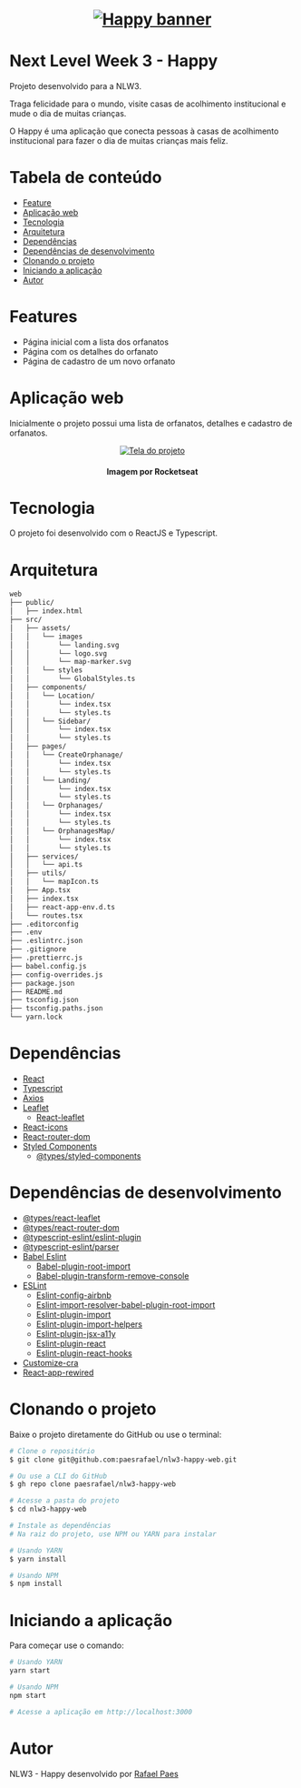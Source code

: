 <h1 align="center">
  <a href="#">
    <img src="https://assets.pointec.dev/image/rocketseat-nlw3-happy-banner.png" alt="Happy banner" />
  </a>
</h1>

# Next Level Week 3 - Happy

Projeto desenvolvido para a NLW3.

Traga felicidade para o mundo, visite casas de acolhimento institucional e mude o dia de muitas crianças.

O Happy é uma aplicação que conecta pessoas à casas de acolhimento institucional para fazer o dia de muitas crianças mais feliz.

# Tabela de conteúdo

- [Feature](#Features)
- [Aplicação web](#Aplicação-web)
- [Tecnologia](#Tecnologia)
- [Arquitetura](#Arquitetura)
- [Dependências](#Dependências)
- [Dependências de desenvolvimento](#Dependências-de-desenvolvimento)
- [Clonando o projeto](#Clonando-o-projeto)
- [Iniciando a aplicação](#Iniciando-a-aplicação)
- [Autor](#Autor)

# Features

- Página inicial com a lista dos orfanatos
- Página com os detalhes do orfanato
- Página de cadastro de um novo orfanato

# Aplicação web

Inicialmente o projeto possui uma lista de orfanatos, detalhes e cadastro de orfanatos.

<p align="center">
  <a href="#" target="_blank">
    <img src="https://assets.pointec.dev/image/rocketseat-nlw3-happy.png" alt="Tela do projeto" />
  </a>
  <h4 align="center">Imagem por Rocketseat</h4>
</p>

# Tecnologia

O projeto foi desenvolvido com o ReactJS e Typescript.

# Arquitetura

```bash
web
├── public/
│   ├── index.html
├── src/
│   ├── assets/
│   │   └── images
│   │       └── landing.svg
│   │       └── logo.svg
│   │       └── map-marker.svg
│   │   └── styles
│   │       └── GlobalStyles.ts
│   ├── components/
│   │   └── Location/
│   │       └── index.tsx
│   │       └── styles.ts
│   │   └── Sidebar/
│   │       └── index.tsx
│   │       └── styles.ts
│   ├── pages/
│   │   └── CreateOrphanage/
│   │       └── index.tsx
│   │       └── styles.ts
│   │   └── Landing/
│   │       └── index.tsx
│   │       └── styles.ts
│   │   └── Orphanages/
│   │       └── index.tsx
│   │       └── styles.ts
│   │   └── OrphanagesMap/
│   │       └── index.tsx
│   │       └── styles.ts
│   ├── services/
│   │   └── api.ts
│   ├── utils/
│   │   └── mapIcon.ts
│   ├── App.tsx
│   ├── index.tsx
│   ├── react-app-env.d.ts
│   └── routes.tsx
├── .editorconfig
├── .env
├── .eslintrc.json
├── .gitignore
├── .prettierrc.js
├── babel.config.js
├── config-overrides.js
├── package.json
├── README.md
├── tsconfig.json
├── tsconfig.paths.json
└── yarn.lock
```

# Dependências

- [React](https://reactjs.org)
- [Typescript](https://www.typescriptlang.org/)
- [Axios](https://www.npmjs.com/package/axios)
- [Leaflet](https://leafletjs.com/)
  - [React-leaflet](https://react-leaflet.js.org/)
- [React-icons](https://react-icons.github.io/react-icons/)
- [React-router-dom](https://www.npmjs.com/package/react-router-dom)
- [Styled Components](https://github.com/styled-components/styled-components)
  - [@types/styled-components](https://www.npmjs.com/package/@types/styled-components)

# Dependências de desenvolvimento

- [@types/react-leaflet](https://www.npmjs.com/package/@types/react-leaflet)
- [@types/react-router-dom](https://www.npmjs.com/package/@types/react-router-dom)
- [@typescript-eslint/eslint-plugin](https://www.npmjs.com/package/@typescript-eslint/eslint-plugin)
- [@typescript-eslint/parser](https://www.npmjs.com/package/@typescript-eslint/parser)
- [Babel Eslint](https://github.com/babel/babel-eslint)
  - [Babel-plugin-root-import](https://github.com/entwicklerstube/babel-plugin-root-import)
  - [Babel-plugin-transform-remove-console](https://github.com/babel/minify/tree/master/packages/babel-plugin-transform-remove-console)
- [ESLint](https://eslint.org/)
  - [Eslint-config-airbnb](https://github.com/airbnb/javascript/tree/master/packages/eslint-config-airbnb)
  - [Eslint-import-resolver-babel-plugin-root-import](https://github.com/olalonde/eslint-import-resolver-babel-root-import)
  - [Eslint-plugin-import](https://github.com/benmosher/eslint-plugin-import)
  - [Eslint-plugin-import-helpers](https://github.com/Tibfib/eslint-plugin-import-helpers)
  - [Eslint-plugin-jsx-a11y](https://github.com/evcohen/eslint-plugin-jsx-a11y)
  - [Eslint-plugin-react](https://github.com/yannickcr/eslint-plugin-react)
  - [Eslint-plugin-react-hooks](https://www.npmjs.com/package/eslint-plugin-react-hooks)
- [Customize-cra](https://www.npmjs.com/package/customize-cra)
- [React-app-rewired](https://www.npmjs.com/package/react-app-rewired)

# Clonando o projeto

Baixe o projeto diretamente do GitHub ou use o terminal:

```bash
# Clone o repositório
$ git clone git@github.com:paesrafael/nlw3-happy-web.git

# Ou use a CLI do GitHub
$ gh repo clone paesrafael/nlw3-happy-web

# Acesse a pasta do projeto
$ cd nlw3-happy-web

# Instale as dependências
# Na raiz do projeto, use NPM ou YARN para instalar

# Usando YARN
$ yarn install

# Usando NPM
$ npm install
```

# Iniciando a aplicação

Para começar use o comando:

```bash
# Usando YARN
yarn start

# Usando NPM
npm start

# Acesse a aplicação em http://localhost:3000
```

# Autor

NLW3 - Happy desenvolvido por [Rafael Paes](https://github.com/paesrafael/nlw3-happy-web)
